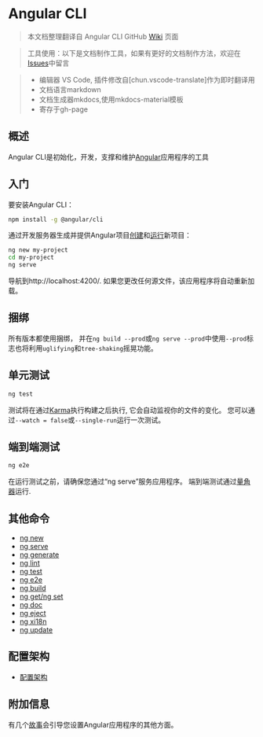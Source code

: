# Angular CLI

> 本文档整理翻译自 Angular CLI GitHub [Wiki](https://github.com/angular/angular-cli.wiki.git) 页面

> 工具使用：以下是文档制作工具，如果有更好的文档制作方法，欢迎在[Issues](https://github.com/wohugb/ng-docs/issues)中留言

> * 编辑器 VS Code, 插件修改自[chun.vscode-translate]作为即时翻译用
> * 文档语言markdown
> * 文档生成器mkdocs,使用mkdocs-material模板
> * 寄存于gh-page

## 概述

Angular CLI是初始化，开发，支撑和维护[Angular](https://angular.io)应用程序的工具

## 入门

要安装Angular CLI：

```bash
npm install -g @angular/cli
```

通过开发服务器生成并提供Angular项目[创建](new)和[运行](serve)新项目：

```bash
ng new my-project
cd my-project
ng serve
```

导航到http://localhost:4200/. 如果您更改任何源文件，该应用程序将自动重新加载。

## 捆绑

所有版本都使用捆绑， 并在`ng build --prod`或`ng serve --prod`中使用`--prod`标志也将利用`uglifying`和`tree-shaking`摇晃功能。

## 单元测试

```bash
ng test
```

测试将在通过[Karma](http://karma-runner.github.io/0.13/index.html)执行构建之后执行, 它会自动监视你的文件的变化。 您可以通过`--watch = false`或`--single-run`运行一次测试。

## 端到端测试

```bash
ng e2e
```

在运行测试之前，请确保您通过“ng serve”服务应用程序。
端到端测试通过[量角器](https://angular.github.io/protractor/)运行.

## 其他命令

* [ng new](new)
* [ng serve](serve)
* [ng generate](generate)
* [ng lint](lint)
* [ng test](test)
* [ng e2e](e2e)
* [ng build](build)
* [ng get/ng set](config)
* [ng doc](doc)
* [ng eject](eject)
* [ng xi18n](xi18n)
* [ng update](update)

## 配置架构

* [配置架构](angular-cli)

## 附加信息

有几个[故事](stories)会引导您设置Angular应用程序的其他方面。
